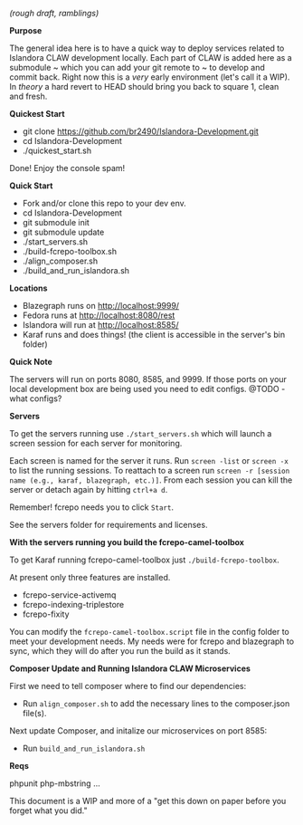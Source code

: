 *(rough draft, ramblings)*

**Purpose**

The general idea here is to have a quick way to deploy services related to Islandora CLAW development locally. Each part of CLAW is added here as a submodule ~ which you can add your git remote to ~ to develop and commit back. Right now this is a _very_ early environment (let's call it a WIP). In _theory_ a hard revert to HEAD should bring you back to square 1, clean and fresh.


**Quickest Start**

* git clone https://github.com/br2490/Islandora-Development.git
* cd Islandora-Development
* ./quickest_start.sh

Done! Enjoy the console spam!


**Quick Start**

* Fork and/or clone this repo to your dev env.
* cd Islandora-Development
* git submodule init
* git submodule update
* ./start_servers.sh
* ./build-fcrepo-toolbox.sh
* ./align_composer.sh
* ./build_and_run_islandora.sh

**Locations**

* Blazegraph runs on [http://localhost:9999/](http://localhost:9999/)
* Fedora runs at [http://localhost:8080/rest](http://localhost:8080/rest)
* Islandora will run at [http://localhost:8585/](http://localhost:8585/)
* Karaf runs and does things! (the client is accessible in the server's bin folder)

**Quick Note**

The servers will run on ports 8080, 8585, and 9999. If those ports on your local development box are being used you need to edit configs. @TODO - what configs?

**Servers**

To get the servers running use `./start_servers.sh` which will launch a screen session for each server for monitoring.

Each screen is named for the server it runs. Run `screen -list` or `screen -x` to list the running sessions. To reattach to a screen run `screen -r [session name (e.g., karaf, blazegraph, etc.)]`. From each session you can kill the server or detach again by hitting `ctrl+a d`. 

Remember! fcrepo needs you to click `Start`.

See the servers folder for requirements and licenses.

**With the servers running you build the fcrepo-camel-toolbox**

To get Karaf running fcrepo-camel-toolbox just `./build-fcrepo-toolbox`. 

At present only three features are installed. 

* fcrepo-service-activemq
* fcrepo-indexing-triplestore
* fcrepo-fixity

You can modify the `fcrepo-camel-toolbox.script` file in the config folder to meet your development needs. My needs were for fcrepo and blazegraph to sync, which they will do after you run the build as it stands.

**Composer Update and Running Islandora CLAW Microservices**

First we need to tell composer where to find our dependencies:
* Run `align_composer.sh` to add the necessary lines to the composer.json file(s).

Next update Composer, and initalize our microservices on port 8585:
* Run `build_and_run_islandora.sh`


**Reqs**

phpunit
php-mbstring
...


This document is a WIP and more of a "get this down on paper before you forget what you did." 
